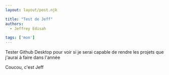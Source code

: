 ```yaml
---
layout: layout/post.njk

title: "Test de Jeff"
authors:
  - Jeffrey Edisah

tags: ['mon']
---
```


<!-- début résumé -->

Tester Github Desktop pour voir si je serai capable de rendre les projets que j'aurai à faire dans l'année

<!-- fin résumé -->

Coucou, c'est Jeff

